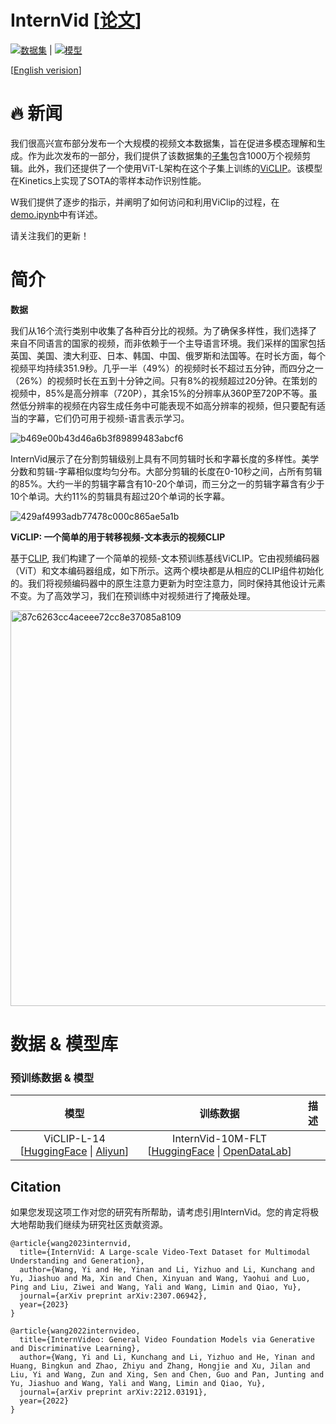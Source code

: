 # InternVid \[[论文](https://arxiv.org/pdf/2307.06942.pdf)\]

[![数据集](https://img.shields.io/badge/%F0%9F%A4%97%20InternVid-Dataset-blue)](https://huggingface.co/datasets/OpenGVLab/InternVid) | [![模型](https://img.shields.io/badge/%F0%9F%A4%97%20ViCLIP-Model-purple)](https://huggingface.co/OpenGVLab/ViCLIP)

\[[English verision](README.md)\]

# :fire: 新闻
我们很高兴宣布部分发布一个大规模的视频文本数据集，旨在促进多模态理解和生成。作为此次发布的一部分，我们提供了该数据集的[子集](https://huggingface.co/datasets/OpenGVLab/InternVid)包含1000万个视频剪辑。此外，我们还提供了一个使用ViT-L架构在这个子集上训练的[ViCLIP](https://huggingface.co/OpenGVLab/ViCLIP)。该模型在Kinetics上实现了SOTA的零样本动作识别性能。

W我们提供了逐步的指示，并阐明了如何访问和利用ViClip的过程，在[demo.ipynb](https://github.com/OpenGVLab/InternVideo/blob/main/Data/InternVid/demo.ipynb)中有详述。

请关注我们的更新！

# 简介

**数据**

我们从16个流行类别中收集了各种百分比的视频。为了确保多样性，我们选择了来自不同语言的国家的视频，而非依赖于一个主导语言环境。我们采样的国家包括英国、美国、澳大利亚、日本、韩国、中国、俄罗斯和法国等。在时长方面，每个视频平均持续351.9秒。几乎一半（49%）的视频时长不超过五分钟，而四分之一（26%）的视频时长在五到十分钟之间。只有8%的视频超过20分钟。在策划的视频中，85%是高分辨率（720P），其余15%的分辨率从360P至720P不等。虽然低分辨率的视频在内容生成任务中可能表现不如高分辨率的视频，但只要配有适当的字幕，它们仍可用于视频-语言表示学习。

![b469e00b43d46a6b3f89899483abcf6](https://github.com/OpenGVLab/InternVideo/assets/43169235/7d6aca7d-362a-425d-9ef2-ec0189491b52)

InternVid展示了在分割剪辑级别上具有不同剪辑时长和字幕长度的多样性。美学分数和剪辑-字幕相似度均匀分布。大部分剪辑的长度在0-10秒之间，占所有剪辑的85%。大约一半的剪辑字幕含有10-20个单词，而三分之一的剪辑字幕含有少于10个单词。大约11%的剪辑具有超过20个单词的长字幕。

![429af4993adb77478c000c865ae5a1b](https://github.com/OpenGVLab/InternVideo/assets/43169235/f64588c3-81e8-43de-b771-46500474d2ff)

**ViCLIP: 一个简单的用于转移视频-文本表示的视频CLIP**

基于<a href="https://github.com/openai/CLIP">CLIP</a>, 我们构建了一个简单的视频-文本预训练基线ViCLIP。它由视频编码器（ViT）和文本编码器组成，如下所示。这两个模块都是从相应的CLIP组件初始化的。我们将视频编码器中的原生注意力更新为时空注意力，同时保持其他设计元素不变。为了高效学习，我们在预训练中对视频进行了掩蔽处理。

<img width="633" alt="87c6263cc4aceee72cc8e37085a8109" src="https://github.com/OpenGVLab/InternVideo/assets/43169235/1e540a2b-f503-4036-b2a8-ba99401fc5b0">


# 数据 & 模型库

### 预训练数据 & 模型

<div>

|      模型      |   训练数据   |                                               描述                                                |
| :-----------------: | :----------------------: | :---------------------------------------------------------------------------------------------------: |
| ViCLIP-L-14 \[[HuggingFace](https://huggingface.co/OpenGVLab/ViCLIP) \| [Aliyun](https://pjlab-gvm-data.oss-cn-shanghai.aliyuncs.com/internvideo/viclip/ViClip-InternVid-10M-FLT.pth)\] | InternVid-10M-FLT \[[HuggingFace](https://huggingface.co/datasets/OpenGVLab/InternVid) \| [OpenDataLab](https://opendatalab.com/shepshep/InternVid)\] |    |
</div>


## Citation

如果您发现这项工作对您的研究有所帮助，请考虑引用InternVid。您的肯定将极大地帮助我们继续为研究社区贡献资源。

```
@article{wang2023internvid,
  title={InternVid: A Large-scale Video-Text Dataset for Multimodal Understanding and Generation},
  author={Wang, Yi and He, Yinan and Li, Yizhuo and Li, Kunchang and Yu, Jiashuo and Ma, Xin and Chen, Xinyuan and Wang, Yaohui and Luo, Ping and Liu, Ziwei and Wang, Yali and Wang, Limin and Qiao, Yu},
  journal={arXiv preprint arXiv:2307.06942},
  year={2023}
}

@article{wang2022internvideo,
  title={InternVideo: General Video Foundation Models via Generative and Discriminative Learning},
  author={Wang, Yi and Li, Kunchang and Li, Yizhuo and He, Yinan and Huang, Bingkun and Zhao, Zhiyu and Zhang, Hongjie and Xu, Jilan and Liu, Yi and Wang, Zun and Xing, Sen and Chen, Guo and Pan, Junting and Yu, Jiashuo and Wang, Yali and Wang, Limin and Qiao, Yu},
  journal={arXiv preprint arXiv:2212.03191},
  year={2022}
}
```